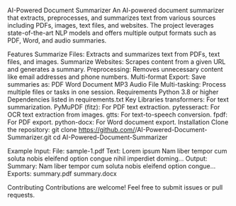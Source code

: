 AI-Powered Document Summarizer
An AI-powered document summarizer that extracts, preprocesses, and summarizes text from various sources including PDFs, images, text files, and websites. The project leverages state-of-the-art NLP models and offers multiple output formats such as PDF, Word, and audio summaries.

Features
Summarize Files: Extracts and summarizes text from PDFs, text files, and images.
Summarize Websites: Scrapes content from a given URL and generates a summary.
Preprocessing: Removes unnecessary content like email addresses and phone numbers.
Multi-format Export: Save summaries as:
PDF
Word Document
MP3 Audio File
Multi-tasking: Process multiple files or tasks in one session.
Requirements
Python 3.8 or higher
Dependencies listed in requirements.txt
Key Libraries
transformers: For text summarization.
PyMuPDF (fitz): For PDF text extraction.
pytesseract: For OCR text extraction from images.
gtts: For text-to-speech conversion.
fpdf: For PDF export.
python-docx: For Word document export.
Installation
Clone the repository:
git clone https://github.com/<your-username>/AI-Powered-Document-Summarizer.git
cd AI-Powered-Document-Summarizer


Example Input: File: sample-1.pdf Text: Lorem ipsum Nam liber tempor cum soluta nobis eleifend option congue nihil imperdiet doming... Output: Summary: Nam liber tempor cum soluta nobis eleifend option congue... Exports: summary.pdf summary.docx

Contributing Contributions are welcome! Feel free to submit issues or pull requests.
